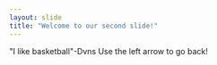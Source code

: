 ```yaml
---
layout: slide
title: "Welcome to our second slide!"
---
```

"I like basketball"-Dvns
Use the left arrow to go back!

